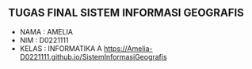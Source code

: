 ## TUGAS FINAL SISTEM INFORMASI GEOGRAFIS
- NAMA  : AMELIA
- NIM   : D0221111
- KELAS : INFORMATIKA A
https://Amelia-D0221111.github.io/SistemInformasiGeografis
